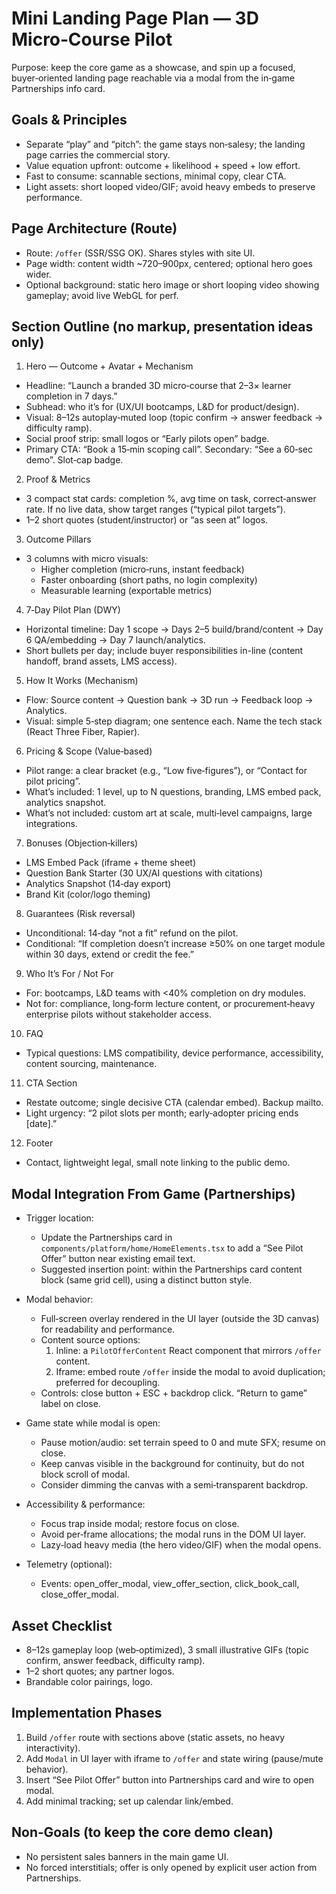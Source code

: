 # Mini Landing Page Plan — 3D Micro‑Course Pilot

Purpose: keep the core game as a showcase, and spin up a focused, buyer‑oriented landing page reachable via a modal from the in‑game Partnerships info card.


## Goals & Principles
- Separate “play” and “pitch”: the game stays non‑salesy; the landing page carries the commercial story.
- Value equation upfront: outcome + likelihood + speed + low effort.
- Fast to consume: scannable sections, minimal copy, clear CTA.
- Light assets: short looped video/GIF; avoid heavy embeds to preserve performance.


## Page Architecture (Route)
- Route: `/offer` (SSR/SSG OK). Shares styles with site UI.
- Page width: content width ~720–900px, centered; optional hero goes wider.
- Optional background: static hero image or short looping video showing gameplay; avoid live WebGL for perf.


## Section Outline (no markup, presentation ideas only)
1) Hero — Outcome + Avatar + Mechanism
- Headline: “Launch a branded 3D micro‑course that 2–3× learner completion in 7 days.”
- Subhead: who it’s for (UX/UI bootcamps, L&D for product/design).
- Visual: 8–12s autoplay‑muted loop (topic confirm → answer feedback → difficulty ramp).
- Social proof strip: small logos or “Early pilots open” badge.
- Primary CTA: “Book a 15‑min scoping call”. Secondary: “See a 60‑sec demo”. Slot‑cap badge.

2) Proof & Metrics
- 3 compact stat cards: completion %, avg time on task, correct‑answer rate. If no live data, show target ranges (“typical pilot targets”).
- 1–2 short quotes (student/instructor) or “as seen at” logos.

3) Outcome Pillars
- 3 columns with micro visuals:
  - Higher completion (micro‑runs, instant feedback)
  - Faster onboarding (short paths, no login complexity)
  - Measurable learning (exportable metrics)

4) 7‑Day Pilot Plan (DWY)
- Horizontal timeline: Day 1 scope → Days 2–5 build/brand/content → Day 6 QA/embedding → Day 7 launch/analytics.
- Short bullets per day; include buyer responsibilities in-line (content handoff, brand assets, LMS access).

5) How It Works (Mechanism)
- Flow: Source content → Question bank → 3D run → Feedback loop → Analytics.
- Visual: simple 5‑step diagram; one sentence each. Name the tech stack (React Three Fiber, Rapier).

6) Pricing & Scope (Value‑based)
- Pilot range: a clear bracket (e.g., “Low five‑figures”), or “Contact for pilot pricing”.
- What’s included: 1 level, up to N questions, branding, LMS embed pack, analytics snapshot.
- What’s not included: custom art at scale, multi‑level campaigns, large integrations.

7) Bonuses (Objection‑killers)
- LMS Embed Pack (iframe + theme sheet)
- Question Bank Starter (30 UX/AI questions with citations)
- Analytics Snapshot (14‑day export)
- Brand Kit (color/logo theming)

8) Guarantees (Risk reversal)
- Unconditional: 14‑day “not a fit” refund on the pilot.
- Conditional: “If completion doesn’t increase ≥50% on one target module within 30 days, extend or credit the fee.”

9) Who It’s For / Not For
- For: bootcamps, L&D teams with <40% completion on dry modules.
- Not for: compliance, long‑form lecture content, or procurement‑heavy enterprise pilots without stakeholder access.

10) FAQ
- Typical questions: LMS compatibility, device performance, accessibility, content sourcing, maintenance.

11) CTA Section
- Restate outcome; single decisive CTA (calendar embed). Backup mailto.
- Light urgency: “2 pilot slots per month; early‑adopter pricing ends [date].”

12) Footer
- Contact, lightweight legal, small note linking to the public demo.


## Modal Integration From Game (Partnerships)
- Trigger location:
  - Update the Partnerships card in `components/platform/home/HomeElements.tsx` to add a “See Pilot Offer” button near existing email text.
  - Suggested insertion point: within the Partnerships card content block (same grid cell), using a distinct button style.

- Modal behavior:
  - Full‑screen overlay rendered in the UI layer (outside the 3D canvas) for readability and performance.
  - Content source options:
    1) Inline: a `PilotOfferContent` React component that mirrors `/offer` content.
    2) Iframe: embed route `/offer` inside the modal to avoid duplication; preferred for decoupling.
  - Controls: close button + ESC + backdrop click. “Return to game” label on close.

- Game state while modal is open:
  - Pause motion/audio: set terrain speed to 0 and mute SFX; resume on close.
  - Keep canvas visible in the background for continuity, but do not block scroll of modal.
  - Consider dimming the canvas with a semi‑transparent backdrop.

- Accessibility & performance:
  - Focus trap inside modal; restore focus on close.
  - Avoid per‑frame allocations; the modal runs in the DOM UI layer.
  - Lazy‑load heavy media (the hero video/GIF) when the modal opens.

- Telemetry (optional):
  - Events: open_offer_modal, view_offer_section, click_book_call, close_offer_modal.


## Asset Checklist
- 8–12s gameplay loop (web‑optimized), 3 small illustrative GIFs (topic confirm, answer feedback, difficulty ramp).
- 1–2 short quotes; any partner logos.
- Brandable color pairings, logo.


## Implementation Phases
1) Build `/offer` route with sections above (static assets, no heavy interactivity).
2) Add `Modal` in UI layer with iframe to `/offer` and state wiring (pause/mute behavior).
3) Insert “See Pilot Offer” button into Partnerships card and wire to open modal.
4) Add minimal tracking; set up calendar link/embed.


## Non‑Goals (to keep the core demo clean)
- No persistent sales banners in the main game UI.
- No forced interstitials; offer is only opened by explicit user action from Partnerships.
